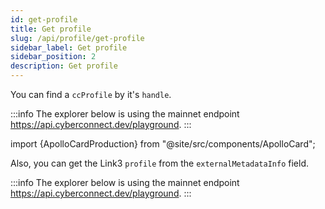 ```yaml
---
id: get-profile
title: Get profile
slug: /api/profile/get-profile
sidebar_label: Get profile
sidebar_position: 2
description: Get profile
---
```


You can find a `ccProfile` by it's `handle`.

:::info
The explorer below is using the mainnet endpoint https://api.cyberconnect.dev/playground.
:::

import {ApolloCardProduction} from "@site/src/components/ApolloCard";

<ApolloCardProduction queryName="getProfileByHandle" />

Also, you can get the Link3 `profile` from the `externalMetadataInfo` field.

:::info
The explorer below is using the mainnet endpoint https://api.cyberconnect.dev/playground.
:::

<ApolloCardProduction queryName="getLink3ProfileData" />
